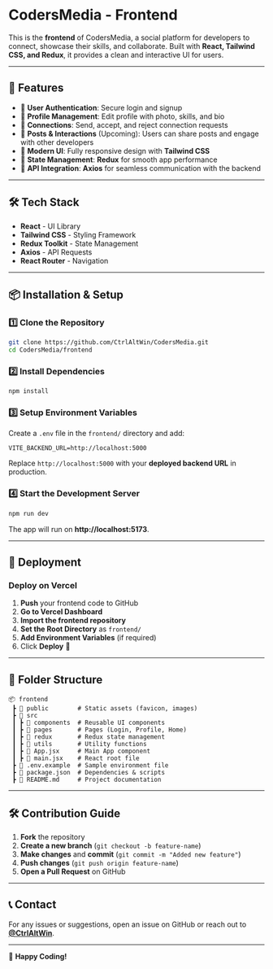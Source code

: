 # CodersMedia - Frontend

This is the **frontend** of CodersMedia, a social platform for developers to connect, showcase their skills, and collaborate. Built with **React, Tailwind CSS, and Redux**, it provides a clean and interactive UI for users.

---

## 🚀 Features

- 🔐 **User Authentication**: Secure login and signup  
- 📝 **Profile Management**: Edit profile with photo, skills, and bio  
- 🤝 **Connections**: Send, accept, and reject connection requests  
- 📢 **Posts & Interactions** (Upcoming): Users can share posts and engage with other developers  
- 🎨 **Modern UI**: Fully responsive design with **Tailwind CSS**  
- 🔄 **State Management**: **Redux** for smooth app performance  
- 🔗 **API Integration**: **Axios** for seamless communication with the backend  

---

## 🛠 Tech Stack

- **React** - UI Library  
- **Tailwind CSS** - Styling Framework  
- **Redux Toolkit** - State Management  
- **Axios** - API Requests  
- **React Router** - Navigation  

---

## 📦 Installation & Setup

### 1️⃣ Clone the Repository

```bash
git clone https://github.com/CtrlAltWin/CodersMedia.git
cd CodersMedia/frontend
```

### 2️⃣ Install Dependencies

```bash
npm install
```

### 3️⃣ Setup Environment Variables  

Create a `.env` file in the `frontend/` directory and add:

```env
VITE_BACKEND_URL=http://localhost:5000
```

Replace `http://localhost:5000` with your **deployed backend URL** in production.

### 4️⃣ Start the Development Server

```bash
npm run dev
```

The app will run on **http://localhost:5173**.

---

## 📡 Deployment

### **Deploy on Vercel**

1. **Push** your frontend code to GitHub  
2. **Go to Vercel Dashboard**  
3. **Import the frontend repository**  
4. **Set the Root Directory** as `frontend/`  
5. **Add Environment Variables** (if required)  
6. Click **Deploy** 🚀  

---

## 📌 Folder Structure

```plaintext
📦 frontend
 ┣ 📂 public        # Static assets (favicon, images)
 ┣ 📂 src
 ┃ ┣ 📂 components  # Reusable UI components
 ┃ ┣ 📂 pages       # Pages (Login, Profile, Home)
 ┃ ┣ 📂 redux       # Redux state management
 ┃ ┣ 📂 utils       # Utility functions
 ┃ ┣ 📜 App.jsx     # Main App component
 ┃ ┣ 📜 main.jsx    # React root file
 ┣ 📜 .env.example  # Sample environment file
 ┣ 📜 package.json  # Dependencies & scripts
 ┣ 📜 README.md     # Project documentation
```

---

## 🛠 Contribution Guide

1. **Fork** the repository  
2. **Create a new branch** (`git checkout -b feature-name`)  
3. **Make changes** and **commit** (`git commit -m "Added new feature"`)  
4. **Push changes** (`git push origin feature-name`)  
5. **Open a Pull Request** on GitHub  

---

## 📞 Contact

For any issues or suggestions, open an issue on GitHub or reach out to **[@CtrlAltWin](https://github.com/CtrlAltWin)**.

---

🚀 **Happy Coding!**
